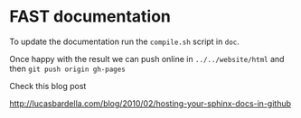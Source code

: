 # FAST documentation  

To update the documentation run the `compile.sh` script in `doc`.

Once happy with the result we can push online in `../../website/html` and then `git push origin gh-pages`

Check this blog post

http://lucasbardella.com/blog/2010/02/hosting-your-sphinx-docs-in-github
